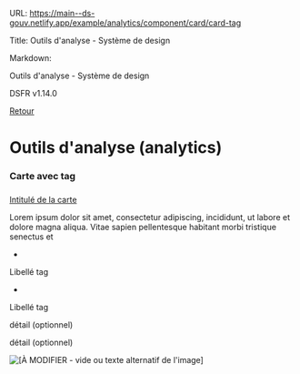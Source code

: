 URL:
https://main--ds-gouv.netlify.app/example/analytics/component/card/card-tag

Title:
Outils d'analyse - Système de design

Markdown:

Outils d'analyse - Système de design


DSFR v1.14.0


[Retour](../)


# Outils d'analyse (analytics)


### Carte avec tag


###
[Intitulé de la carte](../)


Lorem ipsum dolor sit amet, consectetur adipiscing, incididunt, ut labore et dolore magna aliqua. Vitae sapien pellentesque habitant morbi tristique senectus et


-


Libellé tag


-


Libellé tag


détail (optionnel)


détail (optionnel)


![[À MODIFIER - vide ou texte alternatif de l'image]](../../../../../example/img/placeholder.16x9.png)
